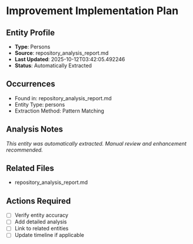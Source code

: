 # Improvement Implementation Plan

## Entity Profile
- **Type**: Persons
- **Source**: repository_analysis_report.md
- **Last Updated**: 2025-10-12T03:42:05.492246
- **Status**: Automatically Extracted

## Occurrences
- Found in: repository_analysis_report.md
- Entity Type: persons
- Extraction Method: Pattern Matching

## Analysis Notes
*This entity was automatically extracted. Manual review and enhancement recommended.*

## Related Files
- repository_analysis_report.md

## Actions Required
- [ ] Verify entity accuracy
- [ ] Add detailed analysis
- [ ] Link to related entities
- [ ] Update timeline if applicable
